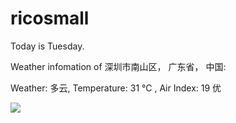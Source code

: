 # ricosmall

Today is Tuesday.

Weather infomation of 深圳市南山区， 广东省， 中国: 

Weather: 多云, Temperature: 31 ℃ , Air Index: 19 优

<img src="https://github-readme-stats.vercel.app/api?username=ricosmall&show_icons=true" />
